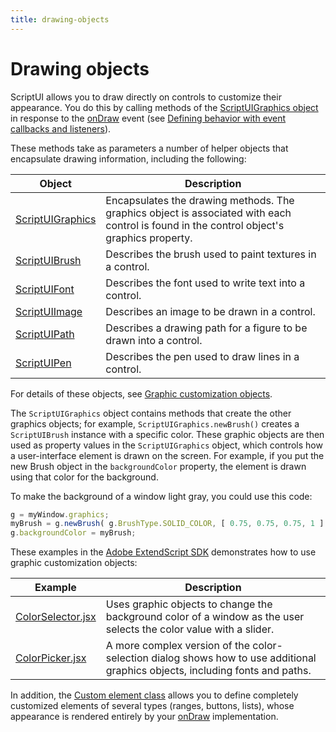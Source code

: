 ```yaml
---
title: drawing-objects
---
```


# Drawing objects

ScriptUI allows you to draw directly on controls to customize their appearance. You do this by calling methods of the [ScriptUIGraphics object](graphic-customization-objects.md#scriptuigraphics-object) in response to the [onDraw](control-objects.md#ondraw) event (see [Defining behavior with event callbacks and listeners](../defining-behavior-with-event-callbacks-and-listeners)).

These methods take as parameters a number of helper objects that encapsulate drawing information, including the following:

|                                     Object                                     |                                                                Description                                                                |
| ------------------------------------------------------------------------------ | ----------------------------------------------------------------------------------------------------------------------------------------- |
| [ScriptUIGraphics](./graphic-customization-objects.md#scriptuigraphics-object) | Encapsulates the drawing methods. The graphics object is associated with each control is found in the control object's graphics property. |
| [ScriptUIBrush](./graphic-customization-objects.md#scriptuibrush-object)       | Describes the brush used to paint textures in a control.                                                                                  |
| [ScriptUIFont](./graphic-customization-objects.md#scriptuifont-object)         | Describes the font used to write text into a control.                                                                                     |
| [ScriptUIImage](./graphic-customization-objects.md#scriptuiimage-object)       | Describes an image to be drawn in a control.                                                                                              |
| [ScriptUIPath](./graphic-customization-objects.md#scriptuipath-object)         | Describes a drawing path for a figure to be drawn into a control.                                                                         |
| [ScriptUIPen](./graphic-customization-objects.md#scriptuipen-object)           | Describes the pen used to draw lines in a control.                                                                                        |

For details of these objects, see [Graphic customization objects](.././graphic-customization-objects).

The `ScriptUIGraphics` object contains methods that create the other graphics objects; for example, `ScriptUIGraphics.newBrush()` creates a `ScriptUIBrush` instance with a specific color. These graphic objects are then used as property values in the `ScriptUIGraphics` object, which controls how a user-interface element is drawn on the screen. For example, if you put the new Brush object in the `backgroundColor` property, the element is drawn using that color for the background.

To make the background of a window light gray, you could use this code:

```javascript
g = myWindow.graphics;
myBrush = g.newBrush( g.BrushType.SOLID_COLOR, [ 0.75, 0.75, 0.75, 1 ] );
g.backgroundColor = myBrush;
```

These examples in the [Adobe ExtendScript SDK](https://github.com/Adobe-CEP/CEP-Resources/tree/master/ExtendScript-Toolkit) demonstrates how to use graphic customization objects:

|                                                                Example                                                                |                                                          Description                                                          |
| ------------------------------------------------------------------------------------------------------------------------------------- | ----------------------------------------------------------------------------------------------------------------------------- |
| [ColorSelector.jsx](https://github.com/Adobe-CEP/CEP-Resources/blob/master/ExtendScript-Toolkit/Samples/javascript/ColorSelector.jsx) | Uses graphic objects to change the background color of a window as the user selects the color value with a slider.            |
| [ColorPicker.jsx](https://github.com/Adobe-CEP/CEP-Resources/blob/master/ExtendScript-Toolkit/Samples/javascript/ColorPicker.jsx)     | A more complex version of the color-selection dialog shows how to use additional graphics objects, including fonts and paths. |

In addition, the [Custom element class](./graphic-customization-objects.md#custom-element-class) allows you to define completely customized elements of several types (ranges, buttons, lists), whose appearance is rendered entirely by your [onDraw](control-objects.md#ondraw) implementation.
